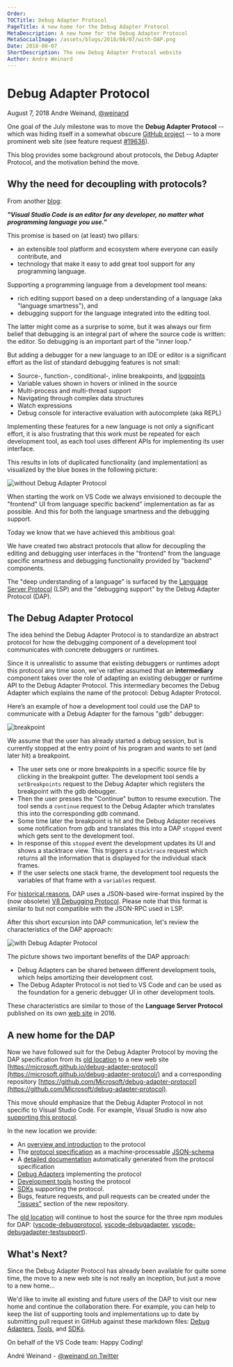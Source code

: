 ```yaml
---
Order:
TOCTitle: Debug Adapter Protocol
PageTitle: A new home for the Debug Adapter Protocol
MetaDescription: A new home for the Debug Adapter Protocol
MetaSocialImage: /assets/blogs/2018/08/07/with-DAP.png
Date: 2018-08-07
ShortDescription: The new Debug Adapter Protocol website
Author: Andre Weinard
---
```

# Debug Adapter Protocol

August 7, 2018 Andre Weinand, [@weinand](https://twitter.com/weinand)

One goal of the July milestone was to move the **Debug Adapter Protocol** -- which was hiding itself in a somewhat obscure [GitHub project](https://github.com/Microsoft/vscode-debugadapter-node) -- to a more prominent web site (see feature request [#19636](https://github.com/Microsoft/vscode/issues/19636)).

This blog provides some background about protocols, the Debug Adapter Protocol, and the motivation behind the move.

## Why the need for decoupling with protocols?

From another [blog](https://code.visualstudio.com/blogs/2016/06/27/common-language-protocol):

**_"Visual Studio Code is an editor for any developer, no matter what programming language you use."_**

This promise is based on (at least) two pillars:

- an extensible tool platform and ecosystem where everyone can easily contribute, and
- technology that make it easy to add great tool support for any programming language.

Supporting a programming language from a development tool means:

- rich editing support based on a deep understanding of a language (aka "language smartness"), and
- debugging support for the language integrated into the editing tool.

The latter might come as a surprise to some, but it was always our firm belief that debugging is an integral part of where the source code is written: the editor. So debugging is an important part of the "inner loop."

But adding a debugger for a new language to an IDE or editor is a significant effort as the list of standard debugging features is not small:

- Source-, function-, conditional-, inline breakpoints, and [logpoints](https://code.visualstudio.com/blogs/2018/07/12/introducing-logpoints-and-auto-attach)
- Variable values shown in hovers or inlined in the source
- Multi-process and multi-thread support
- Navigating through complex data structures
- Watch expressions
- Debug console for interactive evaluation with autocomplete (aka REPL)

Implementing these features for a new language is not only a significant effort, it is also frustrating that this work must be repeated for each development tool, as each tool uses different APIs for implementing its user interface.

This results in lots of duplicated functionality (and implementation) as visualized by the blue boxes in the following picture:

![without Debug Adapter Protocol](without-DAP.png)

When starting the work on VS Code we always envisioned to decouple the "frontend" UI from language specific backend" implementation as far as possible. And this for both the language smartness and the debugging support.

Today we know that we have achieved this ambitious goal:

We have created two abstract protocols that allow for decoupling the editing and debugging user interfaces in the "frontend" from the language specific smartness and debugging functionality provided by "backend" components.

The "deep understanding of a language" is surfaced by the [Language Server Protocol](https://microsoft.github.io/language-server-protocol/) (LSP) and the "debugging support" by the Debug Adapter Protocol (DAP).

## The Debug Adapter Protocol

The idea behind the Debug Adapter Protocol is to standardize an abstract protocol for how the debugging component of a development tool communicates with concrete debuggers or runtimes.

Since it is unrealistic to assume that existing debuggers or runtimes adopt this protocol any time soon,
we've rather assumed that an **intermediary** component takes over the role of adapting an existing debugger or runtime API to the Debug Adapter Protocol. This intermediary becomes the Debug Adapter which explains the name of the protocol: Debug Adapter Protocol.

Here’s an example of how a development tool could use the DAP to communicate with a Debug Adapter for the famous "gdb" debugger:

![breakpoint](breakpoint.png)

We assume that the user has already started a debug session, but is currently stopped at the entry point of his program and wants to set (and later hit) a breakpoint.

- The user sets one or more breakpoints in a specific source file by clicking in the breakpoint gutter. The development tool sends a `setBreakpoints` request to the Debug Adapter which registers the breakpoint with the gdb debugger.
- Then the user presses the "Continue" button to resume execution. The tool sends a `continue` request to the Debug Adapter which translates this into the corresponding gdb command.
- Some time later the breakpoint is hit and the Debug Adapter receives some notification from gdb and translates this into a DAP `stopped` event which gets sent to the development tool.
- In response of this `stopped` event the development updates its UI and shows a stacktrace view. This triggers a `stacktrace` request which returns all the information that is displayed for the individual stack frames.
- If the user selects one stack frame, the development tool requests the variables of that frame with a `variables` request.

For [historical reasons](https://github.com/Microsoft/vscode-debugadapter-node/issues/58), DAP uses a JSON-based wire-format inspired by the (now obsolete) [V8 Debugging Protocol](https://github.com/dtretyakov/node-tools/wiki/Debugging-Protocol). Please note that this format is similar to but not compatible with the JSON-RPC used in LSP.

After this short excursion into DAP communication, let's review the characteristics of the DAP approach:

![with Debug Adapter Protocol](with-DAP.png)

The picture shows two important benefits of the DAP approach:

- Debug Adapters can be shared between different development tools, which helps amortizing their development cost.
- The Debug Adapter Protocol is not tied to VS Code and can be used as the foundation for a generic debugger UI in other development tools.

These characteristics are similar to those of the **Language Server Protocol** published on its own [web site](https://microsoft.github.io/language-server-protocol/) in 2016.

## A new home for the DAP

Now we have followed suit for the Debug Adapter Protocol by moving the DAP specification from its [old location](https://github.com/Microsoft/vscode-debugadapter-node) to a new web site [https://microsoft.github.io/debug-adapter-protocol](https://microsoft.github.io/debug-adapter-protocol/) and a corresponding repository [https://github.com/Microsoft/debug-adapter-protocol](https://github.com/Microsoft/debug-adapter-protocol).

This move should emphasize that the Debug Adapter Protocol in not specific to Visual Studio Code. For example, Visual Studio is now also [supporting this protocol](https://blogs.msdn.microsoft.com/visualstudio/2018/03/26/adding-support-for-debug-adapters-to-visual-studio-ide/).

In the new location we provide:

- An [overview and introduction](https://microsoft.github.io/debug-adapter-protocol/overview) to the protocol
- The [protocol specification](https://microsoft.github.io/debug-adapter-protocol/debugAdapterProtocol.json) as a machine-processable [JSON-schema](http://json-schema.org)
- A [detailed documentation](https://microsoft.github.io/debug-adapter-protocol/specification) automatically generated from the protocol specification
- [Debug Adapters](https://microsoft.github.io/debug-adapter-protocol/implementors/adapters/) implementing the protocol
- [Development tools](https://microsoft.github.io/debug-adapter-protocol/implementors/tools/) hosting the protocol
- [SDKs](https://microsoft.github.io/debug-adapter-protocol/implementors/sdks/) supporting the protocol.
- Bugs, feature requests, and pull requests can be created under the ["issues"](https://github.com/Microsoft/debug-adapter-protocol/issues) section of the new repository.

The [old location](https://github.com/Microsoft/vscode-debugadapter-node) will continue to host the source for the three npm modules for DAP: ([vscode-debugprotocol](https://www.npmjs.com/package/vscode-debugprotocol), [vscode-debugadapter](https://www.npmjs.com/package/vscode-debugadapter), [vscode-debugadapter-testsupport](https://www.npmjs.com/package/vscode-debugadapter-testsupport)).

## What's Next?

Since the Debug Adapter Protocol has already been available for quite some time, the move to a new web site is not really an inception, but just a move to a new home...

We'd like to invite all existing and future users of the DAP to visit our new home and continue the collaboration there. For example, you can help to keep the list of supporting tools and implementations up to date by submitting pull request in GitHub against these markdown files:
[Debug Adapters](https://microsoft.github.io/debug-adapter-protocol/implementors/adapters/),
[Tools](https://microsoft.github.io/debug-adapter-protocol/implementors/tools/), and
[SDKs](https://microsoft.github.io/debug-adapter-protocol/implementors/sdks/).

On behalf of the VS Code team: Happy Coding!

André Weinand -  [@weinand on Twitter](https://twitter.com/weinand)